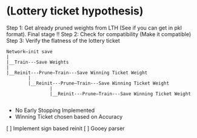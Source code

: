 


# (Lottery ticket hypothesis)

Step 1: Get already pruned weights from LTH (See if you can get in pkl format). Final stage !!
Step 2: Check for compatibility (Make it compatible)
Step 3: Verify the flatness of the lottery ticket


```
Network—init save
|
|__Train---Save Weights
|
|__Reinit---Prune—Train---Save Winning Ticket Weight
		|
		|__Reinit---Prune—Train---Save Winning Ticket Weight
				|
				|__Reinit---Prune—Train---Save Winning Ticket Weight
						
```

- No Early Stopping Implemented
- Winning Ticket chosen based on Accuracy



[ ] Implement sign based reinit
[ ] Gooey parser